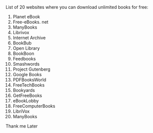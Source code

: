 List of 20 websites where you can download unlimited books for free:

1. Planet eBook
2. Free-eBooks. net
3. ManyBooks 
4. Librivox 
5. Internet Archive 
6. BookBub 
7. Open Library
8. BookBoon 
9. Feedbooks 
10. Smashwords 
11. Project Gutenberg
12. Google Books 
13. PDFBooksWorld 
14. FreeTechBooks 
15. Bookyards 
16. GetFreeBooks 
17. eBookLobby 
18. FreeComputerBooks 
19. LibriVox 
20. ManyBooks

Thank me Later
